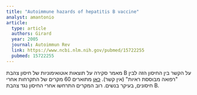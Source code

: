 ```yaml
---
title: "Autoimmune hazards of hepatitis B vaccine"
analyst: amantonio
article:
  type: article
  authors: Girard
  year: 2005
  journal: Autoimmun Rev
  link: https://www.ncbi.nlm.nih.gov/pubmed/15722255
  pubmed: 15722255
---
```


מאמר סקירה על תוצאות אוטואימוניות של חיסון צהבת B על הקשר בין החיסון הזה לבין "רפואה מבוססת ראיות" (אין קשר).
[כאן](https://www.ncbi.nlm.nih.gov/pubmed/9326478) מתוארים 60 מקרים של התקרחות אחרי חיסונים, בעיקר בנשים. רוב המקרים התרחשו אחרי החיסון נגד צהבת B.
